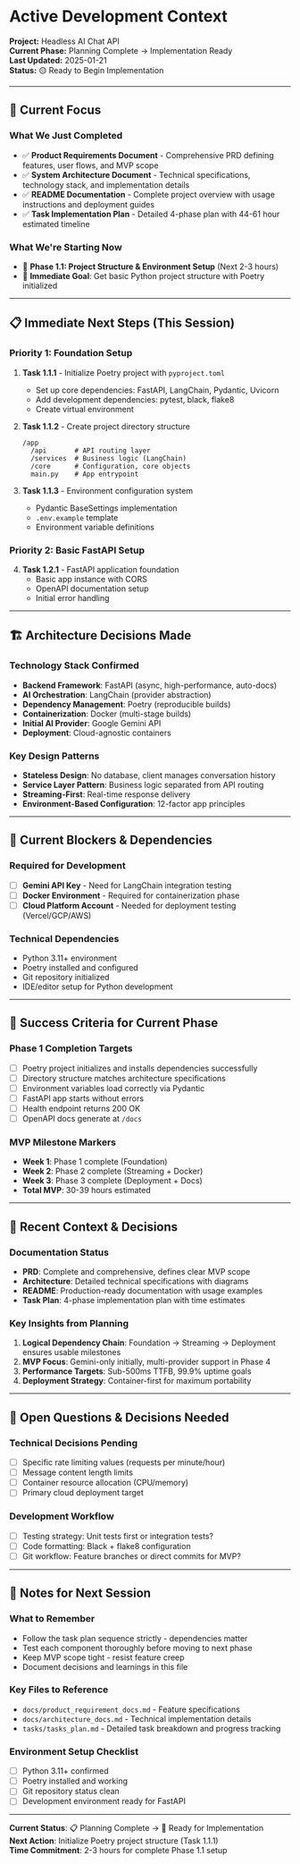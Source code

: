 # Active Development Context

**Project:** Headless AI Chat API  
**Current Phase:** Planning Complete → Implementation Ready  
**Last Updated:** 2025-01-21  
**Status:** 🟡 Ready to Begin Implementation

---

## 🎯 Current Focus

### What We Just Completed
- ✅ **Product Requirements Document** - Comprehensive PRD defining features, user flows, and MVP scope
- ✅ **System Architecture Document** - Technical specifications, technology stack, and implementation details
- ✅ **README Documentation** - Complete project overview with usage instructions and deployment guides
- ✅ **Task Implementation Plan** - Detailed 4-phase plan with 44-61 hour estimated timeline

### What We're Starting Now
- 🔄 **Phase 1.1: Project Structure & Environment Setup** (Next 2-3 hours)
- 🎯 **Immediate Goal**: Get basic Python project structure with Poetry initialized

---

## 📋 Immediate Next Steps (This Session)

### Priority 1: Foundation Setup
1. **Task 1.1.1** - Initialize Poetry project with `pyproject.toml`
   - Set up core dependencies: FastAPI, LangChain, Pydantic, Uvicorn
   - Add development dependencies: pytest, black, flake8
   - Create virtual environment

2. **Task 1.1.2** - Create project directory structure
   ```
   /app
     /api       # API routing layer
     /services  # Business logic (LangChain)
     /core      # Configuration, core objects
     main.py    # App entrypoint
   ```

3. **Task 1.1.3** - Environment configuration system
   - Pydantic BaseSettings implementation
   - `.env.example` template
   - Environment variable definitions

### Priority 2: Basic FastAPI Setup
4. **Task 1.2.1** - FastAPI application foundation
   - Basic app instance with CORS
   - OpenAPI documentation setup
   - Initial error handling

---

## 🏗️ Architecture Decisions Made

### Technology Stack Confirmed
- **Backend Framework**: FastAPI (async, high-performance, auto-docs)
- **AI Orchestration**: LangChain (provider abstraction)
- **Dependency Management**: Poetry (reproducible builds)
- **Containerization**: Docker (multi-stage builds)
- **Initial AI Provider**: Google Gemini API
- **Deployment**: Cloud-agnostic containers

### Key Design Patterns
- **Stateless Design**: No database, client manages conversation history
- **Service Layer Pattern**: Business logic separated from API routing
- **Streaming-First**: Real-time response delivery
- **Environment-Based Configuration**: 12-factor app principles

---

## 🚧 Current Blockers & Dependencies

### Required for Development
- [ ] **Gemini API Key** - Need for LangChain integration testing
- [ ] **Docker Environment** - Required for containerization phase
- [ ] **Cloud Platform Account** - Needed for deployment testing (Vercel/GCP/AWS)

### Technical Dependencies
- Python 3.11+ environment
- Poetry installed and configured
- Git repository initialized
- IDE/editor setup for Python development

---

## 🎯 Success Criteria for Current Phase

### Phase 1 Completion Targets
- [ ] Poetry project initializes and installs dependencies successfully
- [ ] Directory structure matches architecture specifications
- [ ] Environment variables load correctly via Pydantic
- [ ] FastAPI app starts without errors
- [ ] Health endpoint returns 200 OK
- [ ] OpenAPI docs generate at `/docs`

### MVP Milestone Markers
- **Week 1**: Phase 1 complete (Foundation)
- **Week 2**: Phase 2 complete (Streaming + Docker)
- **Week 3**: Phase 3 complete (Deployment + Docs)
- **Total MVP**: 30-39 hours estimated

---

## 🔄 Recent Context & Decisions

### Documentation Status
- **PRD**: Complete and comprehensive, defines clear MVP scope
- **Architecture**: Detailed technical specifications with diagrams
- **README**: Production-ready documentation with usage examples
- **Task Plan**: 4-phase implementation plan with time estimates

### Key Insights from Planning
1. **Logical Dependency Chain**: Foundation → Streaming → Deployment ensures usable milestones
2. **MVP Focus**: Gemini-only initially, multi-provider support in Phase 4
3. **Performance Targets**: Sub-500ms TTFB, 99.9% uptime goals
4. **Deployment Strategy**: Container-first for maximum portability

---

## 🤔 Open Questions & Decisions Needed

### Technical Decisions Pending
- [ ] Specific rate limiting values (requests per minute/hour)
- [ ] Message content length limits
- [ ] Container resource allocation (CPU/memory)
- [ ] Primary cloud deployment target

### Development Workflow
- [ ] Testing strategy: Unit tests first or integration tests?
- [ ] Code formatting: Black + flake8 configuration
- [ ] Git workflow: Feature branches or direct commits for MVP?

---

## 📝 Notes for Next Session

### What to Remember
- Follow the task plan sequence strictly - dependencies matter
- Test each component thoroughly before moving to next phase
- Keep MVP scope tight - resist feature creep
- Document decisions and learnings in this file

### Key Files to Reference
- `docs/product_requirement_docs.md` - Feature specifications
- `docs/architecture_docs.md` - Technical implementation details
- `tasks/tasks_plan.md` - Detailed task breakdown and progress tracking

### Environment Setup Checklist
- [ ] Python 3.11+ confirmed
- [ ] Poetry installed and working
- [ ] Git repository status clean
- [ ] Development environment ready for FastAPI

---

**Current Status**: 📋 Planning Complete → 🚀 Ready for Implementation  
**Next Action**: Initialize Poetry project structure (Task 1.1.1)  
**Time Commitment**: 2-3 hours for complete Phase 1.1 setup
